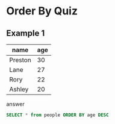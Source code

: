 # Order By Quiz

## Example 1

| name    | age |
| ------- | --- |
| Preston | 30  |
| Lane    | 27  |
| Rory    | 22  |
| Ashley  | 20  |

answer
```SQL
SELECT * from people ORDER BY age DESC
```